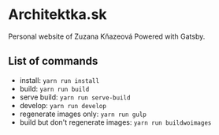 # Architektka.sk
Personal website of Zuzana Kňazeová
Powered with Gatsby.

## List of commands
- install: `yarn run install`
- build: `yarn run build`
- serve build: `yarn run serve-build`
- develop: `yarn run develop`
- regenerate images only: `yarn run gulp`
- build but don't regenerate images: `yarn run buildwoimages`